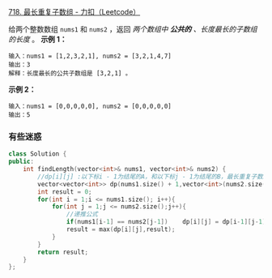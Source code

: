 [718. 最长重复子数组 - 力扣（Leetcode）](https://leetcode.cn/problems/maximum-length-of-repeated-subarray/)

给两个整数数组 `nums1` 和 `nums2` ，返回 _两个数组中 **公共的** 、长度最长的子数组的长度_ 。
**示例 1：**
```
输入：nums1 = [1,2,3,2,1], nums2 = [3,2,1,4,7]
输出：3
解释：长度最长的公共子数组是 [3,2,1] 。
```

**示例 2：**
```
输入：nums1 = [0,0,0,0,0], nums2 = [0,0,0,0,0]
输出：5
```


### 有些迷惑
```c++
class Solution {
public:
    int findLength(vector<int>& nums1, vector<int>& nums2) {
        //dp[i][j] :以下标i - 1为结尾的A，和以下标j - 1为结尾的B，最长重复子数组长度为dp[i][j]
        vector<vector<int>> dp(nums1.size() + 1,vector<int>(nums2.size() + 1,0));
        int result = 0;
        for(int i = 1;i <= nums1.size(); i++){
            for(int j = 1;j <= nums2.size();j++){
                //递推公式
                if(nums1[i-1] == nums2[j-1])    dp[i][j] = dp[i-1][j-1] + 1;
                result = max(dp[i][j],result);
            }
        }
        return result;
    }
};
```
